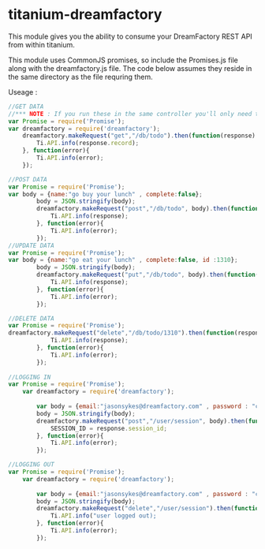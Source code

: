 titanium-dreamfactory
=====================
This module gives you the ability to consume your DreamFactory REST API from within titanium.

This module uses CommonJS promises, so include the Promises.js file along with the dreamfactory.js file.
The code below assumes they reside in the same directory as the file requring them.

Useage :

```javascript
//GET DATA
//*** NOTE : If you run these in the same controller you'll only need to do the following line once.
var Promise = require('Promise');
var dreamfactory = require('dreamfactory');
	dreamfactory.makeRequest("get","/db/todo").then(function(response) {
	    Ti.API.info(response.record);
	}, function(error){
	    Ti.API.info(error);
	});

//POST DATA
var Promise = require('Promise');
var body = {name:"go buy your lunch" , complete:false};
		body = JSON.stringify(body);
		dreamfactory.makeRequest("post","/db/todo", body).then(function(response) {
			Ti.API.info(response);
		}, function(error){
			Ti.API.info(error);
		});
//UPDATE DATA
var Promise = require('Promise');
var body = {name:"go eat your lunch" , complete:false, id :1310};
		body = JSON.stringify(body);
		dreamfactory.makeRequest("put","/db/todo", body).then(function(response) {
			Ti.API.info(response);
		}, function(error){
			Ti.API.info(error);
		});

//DELETE DATA
var Promise = require('Promise');
dreamfactory.makeRequest("delete","/db/todo/1310").then(function(response) {
			Ti.API.info(response);
		}, function(error){
			Ti.API.info(error);
		});
		
//LOGGING IN
var Promise = require('Promise');
	var dreamfactory = require('dreamfactory');
	
		var body = {email:"jasonsykes@dreamfactory.com" , password : "coondogg1"};
		body = JSON.stringify(body);
		dreamfactory.makeRequest("post","/user/session", body).then(function(response) {
			SESSION_ID = response.session_id;
		}, function(error){
			Ti.API.info(error);
		});

//LOGGING OUT
var Promise = require('Promise');
	var dreamfactory = require('dreamfactory');
	
		var body = {email:"jasonsykes@dreamfactory.com" , password : "coondogg1"};
		body = JSON.stringify(body);
		dreamfactory.makeRequest("delete","/user/session").then(function(response) {
			Ti.API.info("user logged out);
		}, function(error){
			Ti.API.info(error);
		});

```


